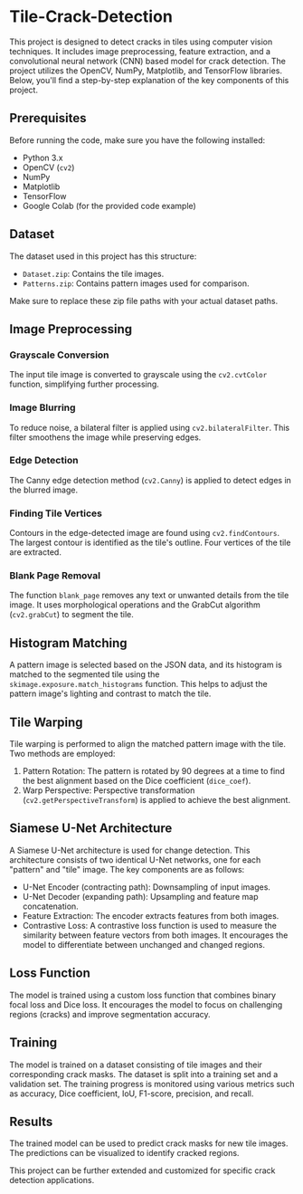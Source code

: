 # Tile-Crack-Detection

This project is designed to detect cracks in tiles using computer vision techniques. It includes image preprocessing, feature extraction, and a convolutional neural network (CNN) based model for crack detection. The project utilizes the OpenCV, NumPy, Matplotlib, and TensorFlow libraries. Below, you'll find a step-by-step explanation of the key components of this project.

## Prerequisites

Before running the code, make sure you have the following installed:

- Python 3.x
- OpenCV (`cv2`)
- NumPy
- Matplotlib
- TensorFlow
- Google Colab (for the provided code example)

## Dataset

The dataset used in this project has this structure:

- `Dataset.zip`: Contains the tile images.
- `Patterns.zip`: Contains pattern images used for comparison.

Make sure to replace these zip file paths with your actual dataset paths.

## Image Preprocessing

### Grayscale Conversion

The input tile image is converted to grayscale using the `cv2.cvtColor` function, simplifying further processing.

### Image Blurring

To reduce noise, a bilateral filter is applied using `cv2.bilateralFilter`. This filter smoothens the image while preserving edges.

### Edge Detection

The Canny edge detection method (`cv2.Canny`) is applied to detect edges in the blurred image.

### Finding Tile Vertices

Contours in the edge-detected image are found using `cv2.findContours`. The largest contour is identified as the tile's outline. Four vertices of the tile are extracted.

### Blank Page Removal

The function `blank_page` removes any text or unwanted details from the tile image. It uses morphological operations and the GrabCut algorithm (`cv2.grabCut`) to segment the tile.

## Histogram Matching

A pattern image is selected based on the JSON data, and its histogram is matched to the segmented tile using the `skimage.exposure.match_histograms` function. This helps to adjust the pattern image's lighting and contrast to match the tile.

## Tile Warping

Tile warping is performed to align the matched pattern image with the tile. Two methods are employed:

1. Pattern Rotation: The pattern is rotated by 90 degrees at a time to find the best alignment based on the Dice coefficient (`dice_coef`).
2. Warp Perspective: Perspective transformation (`cv2.getPerspectiveTransform`) is applied to achieve the best alignment.

## Siamese U-Net Architecture

A Siamese U-Net architecture is used for change detection. This architecture consists of two identical U-Net networks, one for each "pattern" and "tile" image. The key components are as follows:

- U-Net Encoder (contracting path): Downsampling of input images.
- U-Net Decoder (expanding path): Upsampling and feature map concatenation.
- Feature Extraction: The encoder extracts features from both images.
- Contrastive Loss: A contrastive loss function is used to measure the similarity between feature vectors from both images. It encourages the model to differentiate between unchanged and changed regions.

## Loss Function

The model is trained using a custom loss function that combines binary focal loss and Dice loss. It encourages the model to focus on challenging regions (cracks) and improve segmentation accuracy.

## Training

The model is trained on a dataset consisting of tile images and their corresponding crack masks. The dataset is split into a training set and a validation set. The training progress is monitored using various metrics such as accuracy, Dice coefficient, IoU, F1-score, precision, and recall.

## Results

The trained model can be used to predict crack masks for new tile images. The predictions can be visualized to identify cracked regions.


This project can be further extended and customized for specific crack detection applications.

